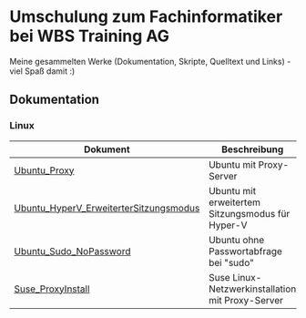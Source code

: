 # Umschulung zum Fachinformatiker bei WBS Training AG

Meine gesammelten Werke (Dokumentation, Skripte, Quelltext und Links) - viel Spaß damit :)

## Dokumentation

### Linux

| Dokument                                                                                   | Beschreibung                                     |
|--------------------------------------------------------------------------------------------|--------------------------------------------------|
| [Ubuntu_Proxy](./docs/Ubuntu_Proxy.md) | Ubuntu mit Proxy-Server |
| [Ubuntu_HyperV_ErweiterterSitzungsmodus](./docs/Ubuntu_HyperV_ErweiterterSitzungsmodus.md) | Ubuntu mit erweitertem Sitzungsmodus für Hyper-V |
| [Ubuntu_Sudo_NoPassword](./docs/Ubuntu_Sudo_NoPassword) | Ubuntu ohne Passwortabfrage bei "sudo" |
| [Suse_ProxyInstall](./docs/Suse_ProxyInstall.md) | Suse Linux-Netzwerkinstallation mit Proxy-Server |
